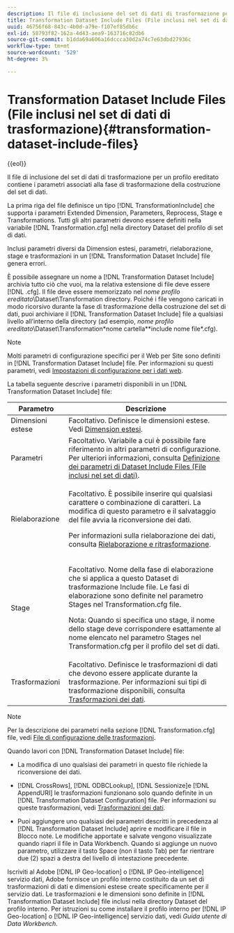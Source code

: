 ```yaml
---
description: Il file di inclusione del set di dati di trasformazione per un profilo ereditato contiene i parametri associati alla fase di trasformazione della costruzione del set di dati.
title: Transformation Dataset Include Files (File inclusi nel set di dati di trasformazione)
uuid: 46756f68-843c-4b0d-a79e-f107ef85db6c
exl-id: 58793f82-162a-4d43-aea9-163716c82db6
source-git-commit: b1dda69a606a16dccca30d2a74c7e63dbd27936c
workflow-type: tm+mt
source-wordcount: '529'
ht-degree: 3%

---
```


# Transformation Dataset Include Files (File inclusi nel set di dati di trasformazione){#transformation-dataset-include-files}

{{eol}}

Il file di inclusione del set di dati di trasformazione per un profilo ereditato contiene i parametri associati alla fase di trasformazione della costruzione del set di dati.

La prima riga del file definisce un tipo [!DNL TransformationInclude] che supporta i parametri Extended Dimension, Parameters, Reprocess, Stage e Transformations. Tutti gli altri parametri devono essere definiti nella variabile [!DNL Transformation.cfg] nella directory Dataset del profilo di set di dati.

Inclusi parametri diversi da Dimension estesi, parametri, rielaborazione, stage e trasformazioni in un [!DNL Transformation Dataset Include] file genera errori.

È possibile assegnare un nome a [!DNL Transformation Dataset Include] archivia tutto ciò che vuoi, ma la relativa estensione di file deve essere [!DNL .cfg]. Il file deve essere memorizzato nel *nome profilo ereditato*\Dataset\Transformation directory. Poiché i file vengono caricati in modo ricorsivo durante la fase di trasformazione della costruzione del set di dati, puoi archiviare il [!DNL Transformation Dataset Include] file a qualsiasi livello all’interno della directory (ad esempio, *nome profilo ereditato*\Dataset\Transformation\*nome cartella*\*include nome file*.cfg).

>[!NOTE]
>
>Molti parametri di configurazione specifici per il Web per Site sono definiti in [!DNL Transformation Dataset Include] file. Per informazioni su questi parametri, vedi [Impostazioni di configurazione per i dati web](../../../../home/c-dataset-const-proc/c-config-web-data/c-config-web-data.md#concept-9a306b65483a484bb3f6f3c1d7e77519).

La tabella seguente descrive i parametri disponibili in un [!DNL Transformation Dataset Include] file:

<table id="table_7BD343888D9145BCBA889B531A4D18F8"> 
 <thead> 
  <tr> 
   <th colname="col1" class="entry"> Parametro </th> 
   <th colname="col2" class="entry"> Descrizione </th> 
  </tr> 
 </thead>
 <tbody> 
  <tr> 
   <td colname="col1"> Dimensioni estese </td> 
   <td colname="col2"> Facoltativo. Definisce le dimensioni estese. Vedi <a href="../../../../home/c-dataset-const-proc/c-ex-dim/c-abt-ex-dim.md"> Dimension estesi</a>. </td> 
  </tr> 
  <tr> 
   <td colname="col1"> Parametri </td> 
   <td colname="col2"> Facoltativo. Variabile a cui è possibile fare riferimento in altri parametri di configurazione. Per ulteriori informazioni, consulta <a href="../../../../home/c-dataset-const-proc/c-dataset-inc-files/c-def-param-dataset-inc-files/c-def-param-dataset-inc-files.md#concept-5ad06acc8dc44bf2a99643fafdd56b50"> Definizione dei parametri di Dataset Include Files (File inclusi nel set di dati)</a>. </td> 
  </tr> 
  <tr> 
   <td colname="col1"> Rielaborazione </td> 
   <td colname="col2"> <p>Facoltativo. È possibile inserire qui qualsiasi carattere o combinazione di caratteri. La modifica di questo parametro e il salvataggio del file avvia la riconversione dei dati. </p> <p> Per informazioni sulla rielaborazione dei dati, consulta <a href="../../../../home/c-dataset-const-proc/c-reproc-retrans/c-unst-reproc-retrans.md"> Rielaborazione e ritrasformazione</a>. </p> </td> 
  </tr> 
  <tr> 
   <td colname="col1"> Stage </td> 
   <td colname="col2"> <p>Facoltativo. Nome della fase di elaborazione che si applica a questo <span class="wintitle"> Dataset di trasformazione Include</span> file. Le fasi di elaborazione sono definite nel parametro Stages nel <span class="filepath"> Transformation.cfg</span> file. </p> <p> <p>Nota: Quando si specifica uno stage, il nome dello stage deve corrispondere esattamente al nome elencato nel parametro Stages nel <span class="filepath"> Transformation.cfg</span> per il profilo del set di dati. </p> </p> </td> 
  </tr> 
  <tr> 
   <td colname="col1"> Trasformazioni </td> 
   <td colname="col2"> Facoltativo. Definisce le trasformazioni di dati che devono essere applicate durante la trasformazione. Per informazioni sui tipi di trasformazione disponibili, consulta <a href="../../../../home/c-dataset-const-proc/c-data-trans/c-abt-transf.md"> Trasformazioni dei dati</a>. </td> 
  </tr> 
 </tbody> 
</table>

>[!NOTE]
>
>Per la descrizione dei parametri nella sezione [!DNL Transformation.cfg] file, vedi [File di configurazione delle trasformazioni](../../../../home/c-dataset-const-proc/c-trans-config-file/c-abt-trans-config-file.md).

Quando lavori con [!DNL Transformation Dataset Include] file:

* La modifica di uno qualsiasi dei parametri in questo file richiede la riconversione dei dati.
* [!DNL CrossRows], [!DNL ODBCLookup], [!DNL Sessionize]e [!DNL AppendURI] le trasformazioni funzionano solo quando definite in un [!DNL Transformation Dataset Configuration] file. Per informazioni su queste trasformazioni, vedi [Trasformazioni dei dati](../../../../home/c-dataset-const-proc/c-data-trans/c-abt-transf.md).

* Puoi aggiungere uno qualsiasi dei parametri descritti in precedenza al [!DNL Transformation Dataset Include] aprire e modificare il file in Blocco note. Le modifiche apportate e salvate vengono visualizzate quando riapri il file in Data Workbench. Quando si aggiunge un nuovo parametro, utilizzare il tasto Space (non il tasto Tab) per far rientrare due (2) spazi a destra del livello di intestazione precedente.

Iscriviti al Adobe [!DNL IP Geo-location] o [!DNL IP Geo-intelligence] servizio dati, Adobe fornisce un profilo interno costituito da un set di trasformazioni di dati e dimensioni estese create specificamente per il servizio dati. Le trasformazioni e le dimensioni sono definite in [!DNL Transformation Dataset Include] file inclusi nella directory Dataset del profilo interno. Per istruzioni su come installare il profilo interno per [!DNL IP Geo-location] o [!DNL IP Geo-intelligence] servizio dati, vedi *Guida utente di Data Workbench*.
